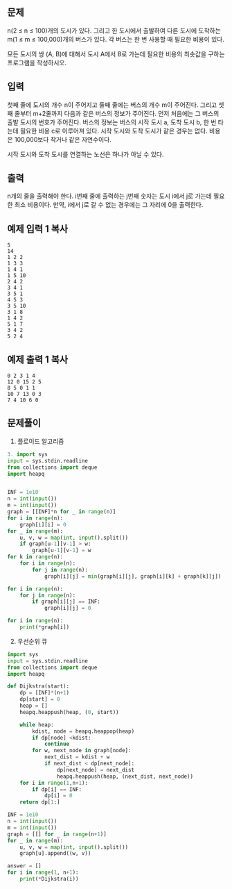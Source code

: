 ## 문제

n(2 ≤ n ≤ 100)개의 도시가 있다. 그리고 한 도시에서 출발하여 다른 도시에 도착하는 m(1 ≤ m ≤ 100,000)개의 버스가 있다. 각 버스는 한 번 사용할 때 필요한 비용이 있다.

모든 도시의 쌍 (A, B)에 대해서 도시 A에서 B로 가는데 필요한 비용의 최솟값을 구하는 프로그램을 작성하시오.

## 입력

첫째 줄에 도시의 개수 n이 주어지고 둘째 줄에는 버스의 개수 m이 주어진다. 그리고 셋째 줄부터 m+2줄까지 다음과 같은 버스의 정보가 주어진다. 먼저 처음에는 그 버스의 출발 도시의 번호가 주어진다. 버스의 정보는 버스의 시작 도시 a, 도착 도시 b, 한 번 타는데 필요한 비용 c로 이루어져 있다. 시작 도시와 도착 도시가 같은 경우는 없다. 비용은 100,000보다 작거나 같은 자연수이다.

시작 도시와 도착 도시를 연결하는 노선은 하나가 아닐 수 있다.

## 출력

n개의 줄을 출력해야 한다. i번째 줄에 출력하는 j번째 숫자는 도시 i에서 j로 가는데 필요한 최소 비용이다. 만약, i에서 j로 갈 수 없는 경우에는 그 자리에 0을 출력한다.

## 예제 입력 1 복사

```
5
14
1 2 2
1 3 3
1 4 1
1 5 10
2 4 2
3 4 1
3 5 1
4 5 3
3 5 10
3 1 8
1 4 2
5 1 7
3 4 2
5 2 4
```

## 예제 출력 1 복사

```
0 2 3 1 4
12 0 15 2 5
8 5 0 1 1
10 7 13 0 3
7 4 10 6 0
```

## 문제풀이
1. 플로이드 알고리즘
```python
3. import sys
input = sys.stdin.readline
from collections import deque
import heapq


INF = 1e10
n = int(input())
m = int(input())
graph = [[INF]*n for _ in range(n)]
for i in range(n):
    graph[i][i] = 0
for _ in range(m):
    u, v, w = map(int, input().split())
    if graph[u-1][v-1] > w:
        graph[u-1][v-1] = w
for k in range(n):
    for i in range(n):
        for j in range(n):
            graph[i][j] = min(graph[i][j], graph[i][k] + graph[k][j])

for i in range(n):
    for j in range(n):
        if graph[i][j] == INF:
            graph[i][j] = 0

for i in range(n):
    print(*graph[i])
```
2. 우선순위 큐


```python
import sys
input = sys.stdin.readline
from collections import deque
import heapq

def Dijkstra(start):
    dp = [INF]*(n+1)
    dp[start] = 0
    heap = []
    heapq.heappush(heap, (0, start))

    while heap:
        kdist, node = heapq.heappop(heap)
        if dp[node] <kdist:
            continue
        for w, next_node in graph[node]:
            next_dist = kdist + w
            if next_dist < dp[next_node]:
                dp[next_node] = next_dist
                heapq.heappush(heap, (next_dist, next_node))
    for i in range(1,n+1):
        if dp[i] == INF:
            dp[i] = 0
    return dp[1:]

INF = 1e10
n = int(input())
m = int(input())
graph = [[] for _ in range(n+1)]
for _ in range(m):
    u, v, w = map(int, input().split())
    graph[u].append((w, v))

answer = []
for i in range(1, n+1):
    print(*Dijkstra(i))
```
